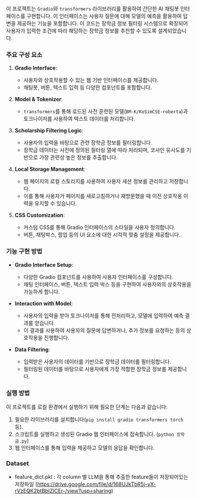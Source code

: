 이 프로젝트는 `Gradio`와 `transformers` 라이브러리를 활용하여 간단한 AI 채팅봇 인터페이스를 구현합니다. 이 인터페이스는 사용자 질문에 대해 모델의 예측을 활용하여 답변을 제공하는 기능을 포함합니다. 이 코드는 장학금 정보 필터링 시스템으로 확장되어 사용자가 입력한 조건에 따라 해당하는 장학금 정보를 추천할 수 있도록 설계되었습니다.

### 주요 구성 요소
1. **Gradio Interface**:
   - 사용자와 상호작용할 수 있는 웹 기반 인터페이스를 제공합니다.
   - 채팅봇, 버튼, 텍스트 입력 등 다양한 컴포넌트를 포함합니다.

2. **Model & Tokenizer**:
   - `transformers`를 통해 로드된 사전 훈련된 모델(`BM-K/KoSimCSE-roberta`)과 토크나이저를 사용하여 텍스트 데이터를 처리합니다.

3. **Scholarship Filtering Logic**:
   - 사용자의 입력을 바탕으로 관련 장학금 정보를 필터링합니다.
   - 장학금 데이터는 사전에 정의된 필터링 열에 따라 처리되며, 코사인 유사도를 기반으로 가장 관련성 높은 정보를 추출합니다.

4. **Local Storage Management**:
   - 웹 페이지의 로컬 스토리지를 사용하여 사용자 세션 정보를 관리하고 저장합니다.
   - 이를 통해 사용자가 페이지를 새로고침하거나 재방문했을 때 이전 상호작용 이력을 유지할 수 있습니다.

5. **CSS Customization**:
   - 커스텀 CSS를 통해 Gradio 인터페이스의 스타일을 사용자 정의합니다.
   - 버튼, 채팅박스, 팝업 등의 UI 요소에 대한 시각적 맞춤 설정을 제공합니다.

### 기능 구현 방법
- **Gradio Interface Setup**:
  - 다양한 Gradio 컴포넌트를 사용하여 사용자 인터페이스를 구성합니다.
  - 채팅 인터페이스, 버튼, 텍스트 입력 박스 등을 구현하여 사용자와의 상호작용을 가능하게 합니다.

- **Interaction with Model**:
  - 사용자의 입력을 받아 토크나이저를 통해 전처리하고, 모델에 입력하여 예측 결과를 얻습니다.
  - 이 결과를 사용하여 사용자의 질문에 답변하거나, 추가 정보를 요청하는 등의 상호작용을 진행합니다.

- **Data Filtering**:
  - 입력받은 사용자의 데이터를 기반으로 장학금 데이터를 필터링합니다.
  - 필터링된 데이터를 바탕으로 사용자에게 가장 적합한 장학금 정보를 제공합니다.

### 실행 방법
이 프로젝트를 로컬 환경에서 실행하기 위해 필요한 단계는 다음과 같습니다:
1. 필요한 라이브러리를 설치합니다(`pip install gradio transformers torch` 등).
2. 스크립트를 실행하고 생성된 Gradio 웹 인터페이스에 접속합니다. (`python 장학금.py`)
3. 웹 인터페이스를 통해 입력을 제공하고 모델의 응답을 확인합니다.

### Dataset
- feature_dict.pkl : 각 column 별 LLM을 통해 추출한 feature들이 저장되어있는 저장파일 (https://drive.google.com/file/d/168UJkTbR5j-vX-rVzEQK2btBbIZICEr-/view?usp=sharing)
